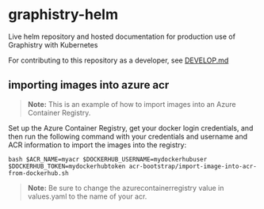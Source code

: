 # graphistry-helm
Live helm repository and hosted documentation for production use of Graphistry with Kubernetes

For contributing to this repository as a developer, see [DEVELOP.md](DEVELOP.md)





## importing images into azure acr

> **Note:** This is an example of how to import images into an Azure Container Registry.


Set up the Azure Container Registry, get your docker login credentials, and then run the following command with your credentials and username and ACR information to import the images into the registry:


    bash $ACR_NAME=myacr $DOCKERHUB_USERNAME=mydockerhubuser $DOCKERHUB_TOKEN=mydockerhubtoken acr-bootstrap/import-image-into-acr-from-dockerhub.sh 


> **Note:** Be sure to change the azurecontainerregistry value in values.yaml to the name of your acr.